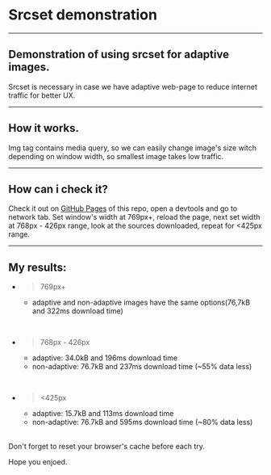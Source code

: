 # Srcset demonstration
---
## Demonstration of using srcset for adaptive images.
Srcset is necessary in case we have adaptive web-page to reduce internet traffic for better UX.
***
## How it works.
Img tag contains media query, so we can easily change image's size witch depending on window width, so smallest image takes low traffic.
***
## How can i check it?
Check it out on [GitHub Pages](https://oddyhater.github.io/srcset-project/) of this repo, open a devtools and go to network tab. Set window's width at 769px+, reload the page, next set width at 768px - 426px range, look at the sources downloaded, repeat for <425px range.
***
## My results:
* >769px+
  * adaptive and non-adaptive images have the same options(76,7kB and 322ms download time)
<br/>

* >768px - 426px
  * adaptive: 34.0kB and 196ms download time
  * non-adaptive: 76.7kB and 237ms download time
  (~55% data less)
<br/>

* ><425px
  * adaptive: 15.7kB and 113ms download time
  * non-adaptive: 76.7kB and 595ms download time
  (~80% data less)
<br/>
Don't forget to reset your browser's cache before each try.

Hope you enjoed.
